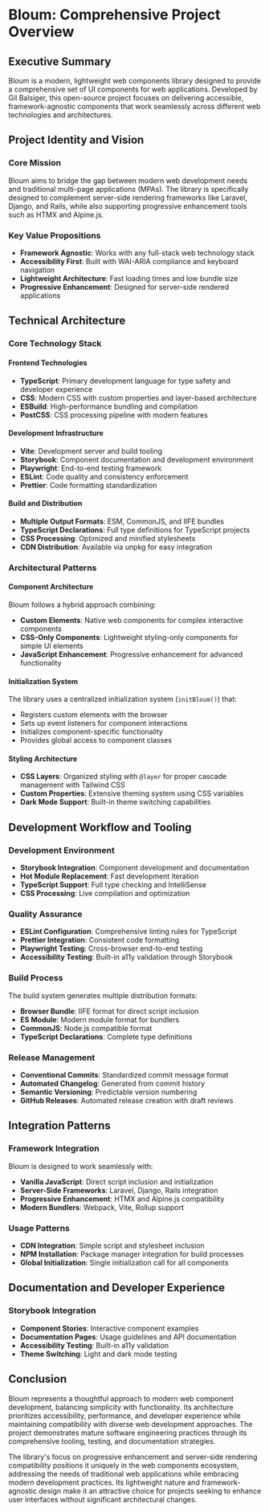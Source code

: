 # Bloum: Comprehensive Project Overview

## Executive Summary

Bloum is a modern, lightweight web components library designed to provide a comprehensive set of UI components for web applications. Developed by Gil Balsiger, this open-source project focuses on delivering accessible, framework-agnostic components that work seamlessly across different web technologies and architectures.

## Project Identity and Vision

### Core Mission

Bloum aims to bridge the gap between modern web development needs and traditional multi-page applications (MPAs). The library is specifically designed to complement server-side rendering frameworks like Laravel, Django, and Rails, while also supporting progressive enhancement tools such as HTMX and Alpine.js.

### Key Value Propositions

- **Framework Agnostic**: Works with any full-stack web technology stack
- **Accessibility First**: Built with WAI-ARIA compliance and keyboard navigation
- **Lightweight Architecture**: Fast loading times and low bundle size
- **Progressive Enhancement**: Designed for server-side rendered applications

## Technical Architecture

### Core Technology Stack

#### Frontend Technologies

- **TypeScript**: Primary development language for type safety and developer experience
- **CSS**: Modern CSS with custom properties and layer-based architecture
- **ESBuild**: High-performance bundling and compilation
- **PostCSS**: CSS processing pipeline with modern features

#### Development Infrastructure

- **Vite**: Development server and build tooling
- **Storybook**: Component documentation and development environment
- **Playwright**: End-to-end testing framework
- **ESLint**: Code quality and consistency enforcement
- **Prettier**: Code formatting standardization

#### Build and Distribution

- **Multiple Output Formats**: ESM, CommonJS, and IIFE bundles
- **TypeScript Declarations**: Full type definitions for TypeScript projects
- **CSS Processing**: Optimized and minified stylesheets
- **CDN Distribution**: Available via unpkg for easy integration

### Architectural Patterns

#### Component Architecture

Bloum follows a hybrid approach combining:

- **Custom Elements**: Native web components for complex interactive components
- **CSS-Only Components**: Lightweight styling-only components for simple UI elements
- **JavaScript Enhancement**: Progressive enhancement for advanced functionality

#### Initialization System

The library uses a centralized initialization system (`initBloum()`) that:

- Registers custom elements with the browser
- Sets up event listeners for component interactions
- Initializes component-specific functionality
- Provides global access to component classes

#### Styling Architecture

- **CSS Layers**: Organized styling with `@layer` for proper cascade management with Tailwind CSS
- **Custom Properties**: Extensive theming system using CSS variables
- **Dark Mode Support**: Built-in theme switching capabilities

## Development Workflow and Tooling

### Development Environment

- **Storybook Integration**: Component development and documentation
- **Hot Module Replacement**: Fast development iteration
- **TypeScript Support**: Full type checking and IntelliSense
- **CSS Processing**: Live compilation and optimization

### Quality Assurance

- **ESLint Configuration**: Comprehensive linting rules for TypeScript
- **Prettier Integration**: Consistent code formatting
- **Playwright Testing**: Cross-browser end-to-end testing
- **Accessibility Testing**: Built-in a11y validation through Storybook

### Build Process

The build system generates multiple distribution formats:

- **Browser Bundle**: IIFE format for direct script inclusion
- **ES Module**: Modern module format for bundlers
- **CommonJS**: Node.js compatible format
- **TypeScript Declarations**: Complete type definitions

### Release Management

- **Conventional Commits**: Standardized commit message format
- **Automated Changelog**: Generated from commit history
- **Semantic Versioning**: Predictable version numbering
- **GitHub Releases**: Automated release creation with draft reviews

## Integration Patterns

### Framework Integration

Bloum is designed to work seamlessly with:

- **Vanilla JavaScript**: Direct script inclusion and initialization
- **Server-Side Frameworks**: Laravel, Django, Rails integration
- **Progressive Enhancement**: HTMX and Alpine.js compatibility
- **Modern Bundlers**: Webpack, Vite, Rollup support

### Usage Patterns

- **CDN Integration**: Simple script and stylesheet inclusion
- **NPM Installation**: Package manager integration for build processes
- **Global Initialization**: Single initialization call for all components

## Documentation and Developer Experience

### Storybook Integration

- **Component Stories**: Interactive component examples
- **Documentation Pages**: Usage guidelines and API documentation
- **Accessibility Testing**: Built-in a11y validation
- **Theme Switching**: Light and dark mode testing

## Conclusion

Bloum represents a thoughtful approach to modern web component development, balancing simplicity with functionality. Its architecture prioritizes accessibility, performance, and developer experience while maintaining compatibility with diverse web development approaches. The project demonstrates mature software engineering practices through its comprehensive tooling, testing, and documentation strategies.

The library's focus on progressive enhancement and server-side rendering compatibility positions it uniquely in the web components ecosystem, addressing the needs of traditional web applications while embracing modern development practices. Its lightweight nature and framework-agnostic design make it an attractive choice for projects seeking to enhance user interfaces without significant architectural changes. 